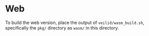 # Web

To build the web version, place the output of `veilid/wasm_build.sh`, specifically the `pkg/` directory as `wasm/` in this directory.
